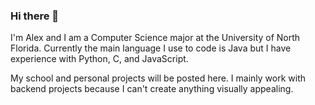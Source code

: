 ### Hi there 👋
I'm Alex and I am a Computer Science major at the University of North Florida. Currently the main language I use to code is Java but I have experience with Python, C, and JavaScript.  
  
My school and personal projects will be posted here. I mainly work with backend projects because I can't create anything visually appealing.

<!--
**alexk9081/alexk9081** is a ✨ _special_ ✨ repository because its `README.md` (this file) appears on your GitHub profile.

Here are some ideas to get you started:

- 🔭 I’m currently working on ...
- 🌱 I’m currently learning ...
- 👯 I’m looking to collaborate on ...
- 🤔 I’m looking for help with ...
- 💬 Ask me about ...
- 📫 How to reach me: ...
- 😄 Pronouns: ...
- ⚡ Fun fact: ...
-->
